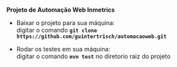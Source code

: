 **Projeto de Automação Web Inmetrics**

- Baixar o projeto para sua máquina:\
  digitar o comando **`git clone https://github.com/guintertrisch/automacaoweb.git`**

- Rodar os testes em sua máquina:\
  digitar o comando **`mvn test`** no diretorio raiz do projeto
       

    